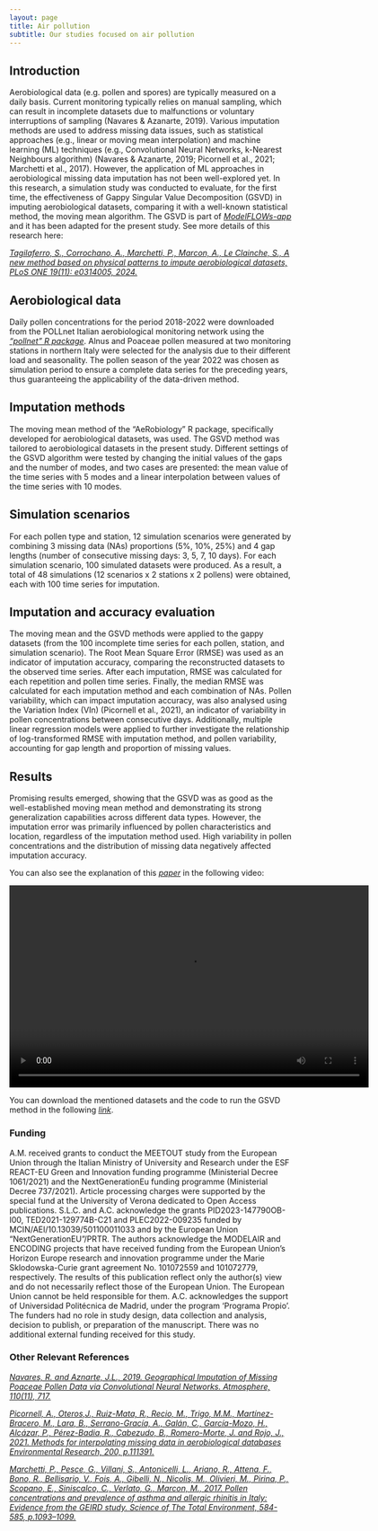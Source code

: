 ```yaml
---
layout: page
title: Air pollution
subtitle: Our studies focused on air pollution
---
```


## Introduction
Aerobiological data (e.g. pollen and spores) are typically measured on a daily basis. Current monitoring typically relies on manual sampling, which can result in incomplete datasets due to malfunctions or voluntary interruptions of sampling (Navares & Azanarte, 2019). Various imputation methods are used to address missing data issues, such as statistical approaches (e.g., linear or moving mean interpolation) and machine learning (ML) techniques (e.g., Convolutional Neural Networks, k-Nearest Neighbours algorithm) (Navares & Azanarte, 2019; Picornell et al., 2021; Marchetti et al., 2017). However, the application of ML approaches in aerobiological missing data imputation has not been well-explored yet.
In this research, a simulation study was conducted to evaluate, for the first time, the effectiveness of Gappy Singular Value Decomposition (GSVD) in imputing aerobiological datasets, comparing it with a well-known statistical method, the moving mean algorithm. The GSVD is part of [*ModelFLOWs-app*](https://github.com/modelflows/ModelFLOWs-app) and it has been adapted for the present study. See more details of this research here:

[*Tagilaferro, S., Corrochano, A., Marchetti, P., Marcon, A., Le Clainche, S., A new method based on physical patterns to impute aerobiological datasets, PLoS ONE 19(11): e0314005, 2024.*](https://doi.org/10.1371/journal.pone.0314005)

## Aerobiological data
Daily pollen concentrations for the period 2018-2022 were downloaded from the POLLnet Italian aerobiological monitoring network using the [*“pollnet” R package*](https://rpubs.com/gbonafe/pollnet-data-extraction). Alnus and Poaceae pollen measured at two monitoring stations in northern Italy were selected for the analysis due to their different load and seasonality. The pollen season of the year 2022 was chosen as simulation period to ensure a complete data series for the preceding years, thus guaranteeing the applicability of the data-driven method.

## Imputation methods

The moving mean method of the “AeRobiology” R package, specifically developed for aerobiological datasets, was used. The GSVD method was tailored to aerobiological datasets in the present study. Different settings of the GSVD algorithm were tested by changing the initial values of the gaps and the number of modes, and two cases are presented: the mean value of the time series with 5 modes and a linear interpolation between values of the time series with 10 modes.

## Simulation scenarios

For each pollen type and station, 12 simulation scenarios were generated by combining 3 missing data (NAs) proportions (5%, 10%, 25%) and 4 gap lengths (number of consecutive missing days: 3, 5, 7, 10 days). For each simulation scenario, 100 simulated datasets were produced. As a result, a total of 48 simulations (12 scenarios x 2 stations x 2 pollens) were obtained, each with 100 time series for imputation. 

## Imputation and accuracy evaluation

The moving mean and the GSVD methods were applied to the gappy datasets (from the 100 incomplete time series for each pollen, station, and simulation scenario). 
The Root Mean Square Error (RMSE) was used as an indicator of imputation accuracy, comparing the reconstructed datasets to the observed time series. After each imputation, RMSE  was calculated for each repetition and pollen time series. Finally, the median RMSE was calculated for each imputation method and each combination of NAs.
Pollen variability, which can impact imputation accuracy, was also analysed using the Variation Index (VIn) (Picornell et al., 2021), an indicator of variability in pollen concentrations between consecutive days. Additionally, multiple linear regression models were applied to further investigate the relationship of log-transformed RMSE with imputation method, and pollen variability, accounting for gap length and proportion of missing values.

## Results

Promising results emerged, showing that the GSVD was as good as the well-established moving mean method and demonstrating its strong generalization capabilities across different data types. However, the imputation error was primarily influenced by pollen characteristics and location, regardless of the imputation method used. High variability in pollen concentrations and the distribution of missing data negatively affected imputation accuracy.

You can also see the explanation of this [*paper*](https://doi.org/10.1371/journal.pone.0314005) in the following video:

<video width="640" height="360" controls>
  <source src="https://github.com/modelflows/modelflowsapp/blob/master/assets/vid/Tagliaferro_etal_2024.mp4?raw=true" type="video/mp4">
</video>

You can download the mentioned datasets and the code to run the GSVD method in the following [*link*](https://github.com/modelflows/modelflowsapp/raw/refs/heads/master/assets/datasets/2024_Tagliaferroetal_Databases.zip). 

### Funding

A.M. received grants to conduct the MEETOUT study from the European Union through the Italian Ministry of University and Research under the ESF REACT-EU Green and Innovation funding programme (Ministerial Decree 1061/2021) and the NextGenerationEu funding programme (Ministerial Decree 737/2021). Article processing charges were supported by the special fund at the University of Verona dedicated to Open Access publications. S.L.C. and A.C. acknowledge the grants PID2023-147790OB-I00, TED2021-129774B-C21 and PLEC2022-009235 funded by MCIN/AEI/10.13039/501100011033 and by the European Union “NextGenerationEU”/PRTR. The authors acknowledge the MODELAIR and ENCODING projects that have received funding from the European Union’s Horizon Europe research and innovation programme under the Marie Sklodowska-Curie grant agreement No. 101072559 and 101072779, respectively. The results of this publication reflect only the author(s) view and do not necessarily reflect those of the European Union. The European Union cannot be held responsible for them. A.C. acknowledges the support of Universidad Politécnica de Madrid, under the program ‘Programa Propio’. The funders had no role in study design, data collection and analysis, decision to publish, or preparation of the manuscript. There was no additional external funding received for this study.

### Other Relevant References

[*Navares, R. and Aznarte, J.L., 2019. Geographical Imputation of Missing Poaceae Pollen Data via Convolutional Neural Networks.  Atmosphere, 110(11), 717.*](https://doi.org/10.3390/atmos10110717)

[*Picornell, A., Oteros,J., Ruiz-Mata, R., Recio, M., Trigo, M.M., Martínez-Bracero, M., Lara, B., Serrano-Gracía, A., Galán, C., García-Mozo, H., Alcázar, P., Pérez-Badia, R., Cabezudo, B., Romero-Morte, J. and Rojo, J.,  2021. Methods for interpolating missing data in aerobiological databases  Environmental Research, 200, p.111391.*](https://doi.org/10.3390/atmos10110717)

[*Marchetti, P., Pesce, G., Villani, S., Antonicelli, L., Ariano, R., Attena, F., Bono, R., Bellisario, V., Fois, A., Gibelli, N., Nicolis, M., Olivieri, M., Pirina, P., Scopano, E., Siniscalco, C., Verlato, G., Marcon, M., 2017. Pollen concentrations and prevalence of asthma and allergic rhinitis in Italy: Evidence from the GEIRD study. Science of The Total Environment, 584-585, p.1093–1099.*](https://doi.org/10.1016/j.scitotenv.2017.01.168)

